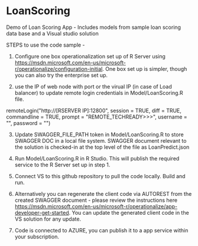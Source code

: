# LoanScoring
Demo of Loan Scoring App - Includes models from sample loan scoring data base and a Visual studio solution

STEPS to use the code sample - 

1) Configure one box operationalization set up of R Server using https://msdn.microsoft.com/en-us/microsoft-r/operationalize/configuration-initial. One box set up is simpler, though you can also try the enterprise set up.

2) use the IP of web node with port or the virual IP (in case of Load balancer) to update remote login credentials in Model/LoanScoring.R file. 

remoteLogin("http://[RSERVER IP]:12800", session = TRUE, diff = TRUE, commandline =  TRUE, prompt = "REMOTE_TECHREADY>>>", username       =     "", password = "")

3) Update SWAGGER_FILE_PATH token in Model/LoanScoring.R to store SWAGGER DOC in a local file system. SWAGGER document relevant to the solution is checked-in at the top level of the file as LoanPredict.json

4) Run Model/LoanScoring.R in R Studio. This will publish the required service to the R Server set up in step 1.

5) Connect VS to this github repository to pull the code locally. Build and run.

6) Alternatively you can regenerate the client code via AUTOREST from the created SWAGGER document - please review the instructions here https://msdn.microsoft.com/en-us/microsoft-r/operationalize/app-developer-get-started. You can update the generated client code in the VS solution for any update.

7) Code is connected to AZURE, you can publish it to a app service within your subscription. 
